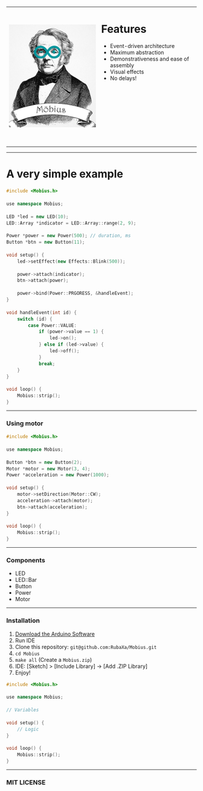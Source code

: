<table>
<tr>
	<td><img src="st/logo.png" width="360" alt="Möbius"/></td>
	<td>
		<h1>Features</h1>
		<ul>
			<li>Event-driven architecture</li>
			<li>Maximum abstraction</li>
			<li>Demonstrativeness and ease of assembly</li>
			<li>Visual effects</li>
			<li>No delays!</li>
		</ul>
		<p>&nbsp;</p>
		<p>&nbsp;</p>
		<p>&nbsp;</p>
		<p>&nbsp;</p>
		<p>&nbsp;</p>
	</td>
</tr>
</table>


---


A very simple example
=====================

```c++
#include <Mobius.h>

use namespace Mobius;

LED *led = new LED(10);
LED::Array *indicator = LED::Array::range(2, 9);

Power *power = new Power(500); // duration, ms
Button *btn = new Button(11);

void setup() {
	led->setEffect(new Effects::Blink(500));

	power->attach(indicator);
	btn->attach(power);

	power->bind(Power::PRGORESS, &handleEvent);
}

void handleEvent(int id) {
	switch (id) {
		case Power::VALUE:
			if (power->value == 1) {
				led->on();
			} else if (led->value) {
				led->off();
			}
			break;
	}
}

void loop() {
	Mobius::strip();
}
```


---


### Using motor

```c++
#include <Mobius.h>

use namespace Mobius;

Button *btn = new Button(2);
Motor *motor = new Motor(3, 4);
Power *acceleration = new Power(1000);

void setup() {
	motor->setDirection(Motor::CW);
	acceleration->attach(motor);
	btn->attach(acceleration);
}

void loop() {
	Mobius::strip();
}
```


---


### Сomponents

 * LED
 * LED::Bar
 * Button
 * Power
 * Motor


---


### Installation
 1. [Download the Arduino Software](http://www.arduino.cc/en/Main/Software)
 2. Run IDE
 3. Clone this repository: `git@github.com:RubaXa/Mobius.git`
 4. `cd Mobius`
 5. `make all` (Create a `Mobius.zip`)
 6. IDE: [Sketch] > [Include Library] -> [Add .ZIP Library]
 7. Enjoy!


```c++
#include <Mobius.h>

use namespace Mobius;

// Variables

void setup() {
	// Logic
}

void loop() {
	Mobius::strip();
}
```


---


### MIT LICENSE
